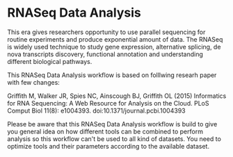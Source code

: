 # RNASeq Data Analysis

This era gives researchers opportunity to use parallel sequencing for routine experiments and produce exponential amount of data. The RNASeq is widely used technique to study gene expression, alternative splicing, de nova transcripts discovery, functional annotation and understanding different biological pathways.

This RNASeq Data Analysis workflow is based on folllwing researh paper with few changes: 

Griffith M, Walker JR, Spies NC, Ainscough BJ, Griffith OL (2015) Informatics for RNA Sequencing: A Web Resource for Analysis on the Cloud. PLoS Comput Biol 11(8): e1004393. doi:10.1371/journal.pcbi.1004393

Please be aware that this RNASeq Data Analysis workflow is build to give you general idea on how different tools can be combined to perform analysis so this workflow can't be used to all kind of datasets. You need to optimize tools and their parameters according to the available dataset.
